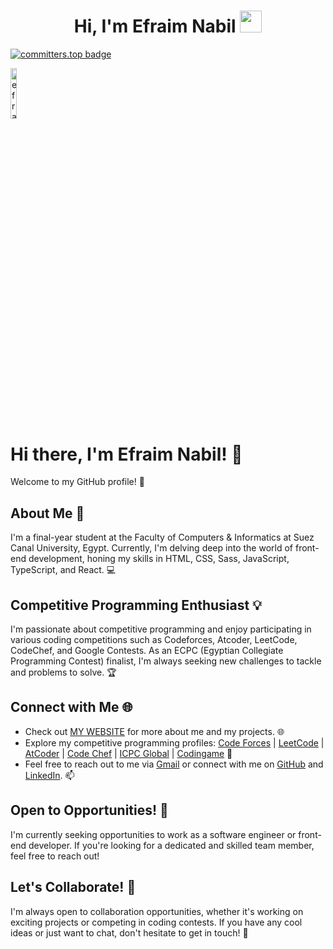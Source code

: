<h1 align="center">Hi, I'm Efraim Nabil <img src="https://media.giphy.com/media/hvRJCLFzcasrR4ia7z/giphy.gif" width = "35"></h1>

[![committers.top badge](https://user-badge.committers.top/egypt/efraimnabil.svg)](https://user-badge.committers.top/egypt/efraimnabil)

<img src="https://komarev.com/ghpvc/?username=efraimnabil&label=Profile%20views&color=555555&labelColor=000000&style=for-the-badge" alt="efraimnabil" width=14.40%/>

# Hi there, I'm Efraim Nabil! 👋

Welcome to my GitHub profile! 🚀

## About Me 🌟

I'm a final-year student at the Faculty of Computers & Informatics at Suez Canal University, Egypt. Currently, I'm delving deep into the world of front-end development, honing my skills in HTML, CSS, Sass, JavaScript, TypeScript, and React. 💻

## Competitive Programming Enthusiast 💡

I'm passionate about competitive programming and enjoy participating in various coding competitions such as Codeforces, Atcoder, LeetCode, CodeChef, and Google Contests. As an ECPC (Egyptian Collegiate Programming Contest) finalist, I'm always seeking new challenges to tackle and problems to solve. 🏆

## Connect with Me 🌐

- Check out [MY WEBSITE](#) for more about me and my projects. 🌐
- Explore my competitive programming profiles: [Code Forces](#) | [LeetCode](#) | [AtCoder](#) | [Code Chef](#) | [ICPC Global](#) | [Codingame](#) 🚀
- Feel free to reach out to me via [Gmail](#) or connect with me on [GitHub](#) and [LinkedIn](#). 📫


## Open to Opportunities! 💼

I'm currently seeking opportunities to work as a software engineer or front-end developer. If you're looking for a dedicated and skilled team member, feel free to reach out!


## Let's Collaborate! 🤝

I'm always open to collaboration opportunities, whether it's working on exciting projects or competing in coding contests. If you have any cool ideas or just want to chat, don't hesitate to get in touch! 💬

